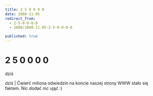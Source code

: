 ```yaml
---
title: 2 5 0 0 0 0
date: 2008-11-05
redirect_from: 
  - 2-5-0-0-0-0
  - 2008/2008.11.05-2-5-0-0-0-0

published: true
---
```




# 2 5 0 0 0 0

<time>dziś</time>

dziś | 
Ćwierć miliona odwiedzin na koncie naszej strony WWW stało się faktem.&nbsp;Nic dodać nic ująć :)


<!--CONTENT FROM OLD SERVER (jos before 2013): dziś | 
Ćwierć miliona odwiedzin na koncie naszej strony WWW stało się faktem.&nbsp;Nic dodać nic ująć :)

-->

<!--{{json:{"created_date":"2008-11-05 11:12:15","publish_down":"0000-00-00 00:00:00","id":"677"}}}-->